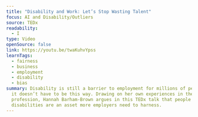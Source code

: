 ```yaml
---
title: "Disability and Work: Let’s Stop Wasting Talent"
focus: AI and Disability/Outliers
source: TEDx
readability:
  - I
type: Video
openSource: false
link: https://youtu.be/twaKuhvYpss
learnTags:
  - fairness
  - business
  - employment
  - disability
  - bias
summary: Disability is still a barrier to employment for millions of people, but
  it doesn’t have to be this way. Drawing on her own experiences in the medical
  profession, Hannah Barham-Brown argues in this TEDx talk that people with
  disabilities are an asset more employers need to harness.
---
```

